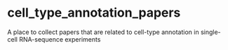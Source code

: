 # cell_type_annotation_papers
A place to collect papers that are related to cell-type annotation in single-cell RNA-sequence experiments
